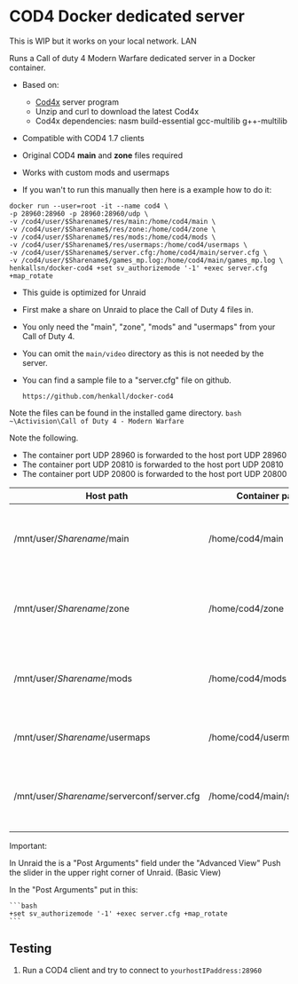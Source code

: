 # COD4 Docker dedicated server

This is WIP but it works on your local network.  LAN

Runs a Call of duty 4 Modern Warfare dedicated server in a Docker container.

- Based on:
    - [Cod4x](https://cod4x.me/) server program
    - Unzip and curl to download the latest Cod4x
    - Cod4x dependencies: nasm build-essential gcc-multilib g++-multilib
- Compatible with COD4 1.7 clients
- Original COD4 **main** and **zone** files required
- Works with custom mods and usermaps

- If you wan't to run this manually then here is a example how to do it:

~~~
docker run --user=root -it --name cod4 \
-p 28960:28960 -p 28960:28960/udp \
-v /cod4/user/$Sharename$/res/main:/home/cod4/main \
-v /cod4/user/$Sharename$/res/zone:/home/cod4/zone \
-v /cod4/user/$Sharename$/res/mods:/home/cod4/mods \
-v /cod4/user/$Sharename$/res/usermaps:/home/cod4/usermaps \
-v /cod4/user/$Sharename$/server.cfg:/home/cod4/main/server.cfg \
-v /cod4/user/$Sharename$/games_mp.log:/home/cod4/main/games_mp.log \
henkallsn/docker-cod4 +set sv_authorizemode '-1' +exec server.cfg +map_rotate
~~~

- This guide is optimized for Unraid

- First make a share on Unraid to place the Call of Duty 4 files in.

- You only need the "main", "zone", "mods" and "usermaps" from your Call of Duty 4.
- You can omit the `main/video` directory as this is not needed by the server.
- You can find a sample file to a "server.cfg" file on github.
	~~~
	https://github.com/henkall/docker-cod4
	~~~

Note the files can be found in the installed game directory. 
	```bash
	~\Activision\Call of Duty 4 - Modern Warfare
	```

Note the following.
- The container port UDP 28960 is forwarded to the host port UDP 28960
- The container port UDP 20810 is forwarded to the host port UDP 20810
- The container port UDP 20800 is forwarded to the host port UDP 20800

| **Host path** | **Container path** | Note |
| --- | --- | --- |
| /mnt/user/$Sharename$/main | /home/cod4/main | I copied the contents of this from my CoD4:MW |
| /mnt/user/$Sharename$/zone | /home/cod4/zone | I copied the contents of this from my CoD4:MW |
| /mnt/user/$Sharename$/mods | /home/cod4/mods | I keep any mods I want to install on the server in here |
| /mnt/user/$Sharename$/usermaps | /home/cod4/usermaps | I keep my custom maps in here |
| /mnt/user/$Sharename$/serverconf/server.cfg | /home/cod4/main/server.cfg | This is where to point to your server.cfg file |

Important:

In Unraid the is a "Post Arguments" field under the "Advanced View"
Push the slider in the upper right corner of Unraid. (Basic View)

In the "Post Arguments" put in this:

	```bash
	+set sv_authorizemode '-1' +exec server.cfg +map_rotate 
	```

## Testing

1. Run a COD4 client and try to connect to `yourhostIPaddress:28960`
